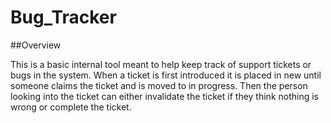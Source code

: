 # Bug_Tracker

##Overview

This is a basic internal tool meant to help keep track of support tickets or bugs in the system. When a ticket is first introduced it is placed in new until someone claims the ticket and is moved to in progress. Then the person looking into the ticket can either invalidate the ticket if they think nothing is wrong or complete the ticket.
